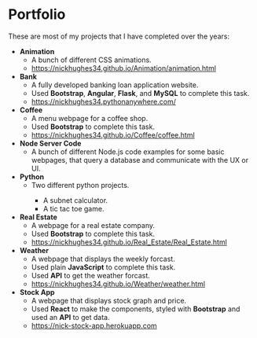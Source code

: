 <h1>Portfolio</h1>
These are most of my projects that I have completed over the years:
<ul>

<li><b>Animation</b>
<ul>
<li>A bunch of different CSS animations.</li>
<li><a href="https://nickhughes34.github.io/Animation/animation.html">https://nickhughes34.github.io/Animation/animation.html</a></li>
</ul>
</li>

<li><b>Bank</b>
<ul>
<li>A fully developed banking loan application website.</li>
<li>Used <b>Bootstrap</b>, <b>Angular</b>, <b>Flask</b>, and <b>MySQL</b> to complete this task.</li>
<li><a href="https://nickhughes34.pythonanywhere.com/">https://nickhughes34.pythonanywhere.com/</a></li>
</ul>
</li>

<li><b>Coffee</b>
<ul>
<li>A menu webpage for a coffee shop.</li>
<li>Used <b>Bootstrap</b> to complete this task.</li>
<li><a href="https://nickhughes34.github.io/Coffee/coffee.html">https://nickhughes34.github.io/Coffee/coffee.html</a></li>
</ul>
</li>

<li><b>Node Server Code</b>
<ul>
<li>A bunch of different Node.js code examples for some basic webpages, that query a database and communicate with the UX or UI.</li>
</ul>
</li>

<li><b>Python</b>
<ul>
<li>Two different python projects.</li>
<ul>
<li>A subnet calculator.</li>
<li>A tic tac toe game.</li>
</ul>
</ul>
</li>

<li><b>Real Estate</b>
<ul>
<li>A webpage for a real estate company.</li>
<li>Used <b>Bootstrap</b> to complete this task.</li>
<li><a href="https://nickhughes34.github.io/Real_Estate/Real_Estate.html">https://nickhughes34.github.io/Real_Estate/Real_Estate.html</a></li>
</ul>
</li>

<li><b>Weather</b>
<ul>
<li>A webpage that displays the weekly forcast.</li>
<li>Used plain <b>JavaScript</b> to complete this task.</li>
<li>Used <b>API</b> to get the weather forcast.</li>
<li><a href="https://nickhughes34.github.io/Weather/weather.html">https://nickhughes34.github.io/Weather/weather.html</a></li>
</ul>
</li>

<li><b>Stock App</b>
<ul>
<li>A webpage that displays stock graph and price.</li>
<li>Used <b>React</b> to make the components, styled with <b>Bootstrap</b> and used an <b>API</b> to get data.</li>
<li><a href="https://nick-stock-app.herokuapp.com">https://nick-stock-app.herokuapp.com</a></li>
</ul>
</li>


</ul>
  
